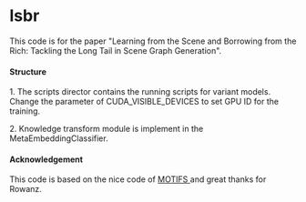 # lsbr
This code is for the paper "Learning from the Scene and Borrowing from the Rich: Tackling the Long Tail in Scene Graph Generation".

<h4> Structure </h4>
   1. The scripts director contains the running scripts for variant models. Change the parameter of CUDA_VISIBLE_DEVICES to set  GPU ID for the training.<p>
   2. Knowledge transform module is implement in the MetaEmbeddingClassifier.

<h4>Acknowledgement </h4>
This code is based on the nice code of  <a href="https://github.com/rowanz/neural-motifs"> MOTIFS </a> and great thanks for Rowanz. 
